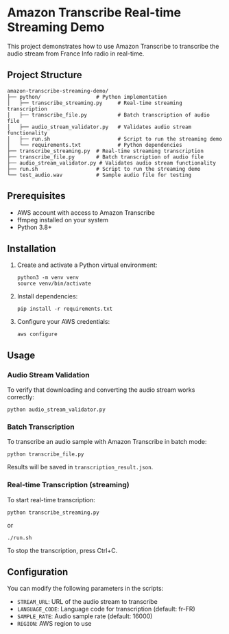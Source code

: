 # Amazon Transcribe Real-time Streaming Demo

This project demonstrates how to use Amazon Transcribe to transcribe the audio stream from France Info radio in real-time.

## Project Structure

```
amazon-transcribe-streaming-demo/
├── python/                  # Python implementation
│   ├── transcribe_streaming.py     # Real-time streaming transcription
│   ├── transcribe_file.py          # Batch transcription of audio file
│   ├── audio_stream_validator.py   # Validates audio stream functionality
│   ├── run.sh                      # Script to run the streaming demo
│   └── requirements.txt            # Python dependencies
├── transcribe_streaming.py  # Real-time streaming transcription
├── transcribe_file.py       # Batch transcription of audio file
├── audio_stream_validator.py # Validates audio stream functionality
├── run.sh                   # Script to run the streaming demo
└── test_audio.wav           # Sample audio file for testing
```

## Prerequisites

- AWS account with access to Amazon Transcribe
- ffmpeg installed on your system
- Python 3.8+

## Installation

1. Create and activate a Python virtual environment:
   ```
   python3 -m venv venv
   source venv/bin/activate
   ```
2. Install dependencies:
   ```
   pip install -r requirements.txt
   ```
3. Configure your AWS credentials:
   ```
   aws configure
   ```

## Usage

### Audio Stream Validation
To verify that downloading and converting the audio stream works correctly:
```
python audio_stream_validator.py
```

### Batch Transcription
To transcribe an audio sample with Amazon Transcribe in batch mode:
```
python transcribe_file.py
```
Results will be saved in `transcription_result.json`.

### Real-time Transcription (streaming)
To start real-time transcription:
```
python transcribe_streaming.py
```
or
```
./run.sh
```

To stop the transcription, press Ctrl+C.

## Configuration

You can modify the following parameters in the scripts:

- `STREAM_URL`: URL of the audio stream to transcribe
- `LANGUAGE_CODE`: Language code for transcription (default: fr-FR)
- `SAMPLE_RATE`: Audio sample rate (default: 16000)
- `REGION`: AWS region to use

